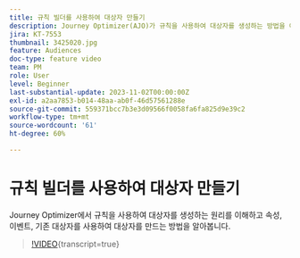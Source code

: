 ```yaml
---
title: 규칙 빌더를 사용하여 대상자 만들기
description: Journey Optimizer(AJO)가 규칙을 사용하여 대상자를 생성하는 방법을 이해하고 속성, 이벤트 및 기존 대상자를 사용하여 대상자를 만드는 방법을 알아봅니다.
jira: KT-7553
thumbnail: 3425020.jpg
feature: Audiences
doc-type: feature video
team: PM
role: User
level: Beginner
last-substantial-update: 2023-11-02T00:00:00Z
exl-id: a2aa7853-b014-48aa-ab0f-46d57561288e
source-git-commit: 559371bcc7b3e3d09566f0058fa6fa825d9e39c2
workflow-type: tm+mt
source-wordcount: '61'
ht-degree: 60%

---
```


# 규칙 빌더를 사용하여 대상자 만들기

Journey Optimizer에서 규칙을 사용하여 대상자를 생성하는 원리를 이해하고 속성, 이벤트, 기존 대상자를 사용하여 대상자를 만드는 방법을 알아봅니다.

>[!VIDEO](https://video.tv.adobe.com/v/3425020?quality=12&learn=on){transcript=true}

